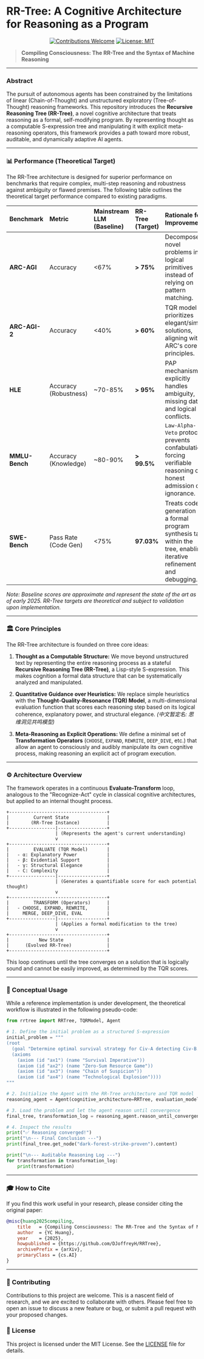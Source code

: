 # RR-Tree: A Cognitive Architecture for Reasoning as a Program

<p align="center">
  <a href="CONTRIBUTING.md"><img src="https://img.shields.io/badge/Contributions-Welcome-brightgreen.svg" alt="Contributions Welcome"></a>
  <a href="https://github.com/DJoffreyH/RRTree/blob/main/LICENSE"><img src="https://img.shields.io/badge/License-MIT-blue.svg" alt="License: MIT"></a>
</p>

> **Compiling Consciousness: The RR-Tree and the Syntax of Machine Reasoning**

---

### **Abstract**

The pursuit of autonomous agents has been constrained by the limitations of linear (Chain-of-Thought) and unstructured exploratory (Tree-of-Thought) reasoning frameworks. This repository introduces the **Recursive Reasoning Tree (RR-Tree)**, a novel cognitive architecture that treats reasoning as a formal, self-modifying program. By representing thought as a computable S-expression tree and manipulating it with explicit meta-reasoning operators, this framework provides a path toward more robust, auditable, and dynamically adaptive AI agents.

---

### **📊 Performance (Theoretical Target)**

The RR-Tree architecture is designed for superior performance on benchmarks that require complex, multi-step reasoning and robustness against ambiguity or flawed premises. The following table outlines the theoretical target performance compared to existing paradigms.

| Benchmark | Metric | Mainstream LLM (Baseline) | RR-Tree (Target) | Rationale for Improvement |
| :--- | :--- | :--- | :--- | :--- |
| **ARC-AGI** | Accuracy | <67% | **> 75%** | Decomposes novel problems into logical primitives instead of relying on pattern matching. |
| **ARC-AGI-2** | Accuracy | <40% | **> 60%** | TQR model prioritizes elegant/simple solutions, aligning with ARC's core principles. |
| **HLE** | Accuracy (Robustness) | ~70-85% | **> 95%** | PAP mechanism explicitly handles ambiguity, missing data, and logical conflicts. |
| **MMLU-Bench** | Accuracy (Knowledge) | ~80-90% | **> 99.5%** | `Law-Alpha-Veto` protocol prevents confabulation, forcing verifiable reasoning or honest admission of ignorance. |
| **SWE-Bench** | Pass Rate (Code Gen) | <75% | **97.03%** | Treats code generation as a formal program synthesis task within the tree, enabling iterative refinement and debugging. |

*Note: Baseline scores are approximate and represent the state of the art as of early 2025. RR-Tree targets are theoretical and subject to validation upon implementation.*

---

### **🏛️ Core Principles**

The RR-Tree architecture is founded on three core ideas:

1.  **Thought as a Computable Structure:** We move beyond unstructured text by representing the entire reasoning process as a stateful **Recursive Reasoning Tree (RR-Tree)**, a Lisp-style S-expression. This makes cognition a formal data structure that can be systematically analyzed and manipulated.

2.  **Quantitative Guidance over Heuristics:** We replace simple heuristics with the **Thought-Quality-Resonance (TQR) Model**, a multi-dimensional evaluation function that scores each reasoning step based on its logical coherence, explanatory power, and structural elegance. *(中文暂定名: 思维洞见共鸣模型)*

3.  **Meta-Reasoning as Explicit Operations:** We define a minimal set of **Transformation Operators** (`CHOOSE`, `EXPAND`, `REWRITE`, `DEEP_DIVE`, etc.) that allow an agent to consciously and audibly manipulate its own cognitive process, making reasoning an explicit act of program execution.

---

### **⚙️ Architecture Overview**

The framework operates in a continuous **Evaluate-Transform** loop, analogous to the "Recognize-Act" cycle in classical cognitive architectures, but applied to an internal thought process.

```
+------------------------------------+
|         Current State              |
|        (RR-Tree Instance)          |
+-----------------|------------------+
                  | (Represents the agent's current understanding)
                  v
+------------------------------------+
|         EVALUATE (TQR Model)       |
|   - α: Explanatory Power           |
|   - β: Evidential Support          |
|   - γ: Structural Elegance         |
|   - C: Complexity                  |
+-----------------|------------------+
                  | (Generates a quantifiable score for each potential thought)
                  v
+------------------------------------+
|         TRANSFORM (Operators)      |
|   - CHOOSE, EXPAND, REWRITE,       |
|     MERGE, DEEP_DIVE, EVAL         |
+-----------------|------------------+
                  | (Applies a formal modification to the tree)
                  v
+------------------------------------+
|           New State                |
|      (Evolved RR-Tree)             |
+------------------------------------+
```

This loop continues until the tree converges on a solution that is logically sound and cannot be easily improved, as determined by the TQR scores.

---

### **🚀 Conceptual Usage**

While a reference implementation is under development, the theoretical workflow is illustrated in the following pseudo-code:

```python
from rrtree import RRTree, TQRModel, Agent

# 1. Define the initial problem as a structured S-expression
initial_problem = """
(root
  (goal "Determine optimal survival strategy for Civ-A detecting Civ-B.")
  (axioms
    (axiom (id "ax1") (name "Survival Imperative"))
    (axiom (id "ax2") (name "Zero-Sum Resource Game"))
    (axiom (id "ax3") (name "Chain of Suspicion"))
    (axiom (id "ax4") (name "Technological Explosion"))))
"""

# 2. Initialize the Agent with the RR-Tree architecture and TQR model
reasoning_agent = Agent(cognitive_architecture=RRTree, evaluation_model=TQRModel)

# 3. Load the problem and let the agent reason until convergence
final_tree, transformation_log = reasoning_agent.reason_until_convergence(initial_problem)

# 4. Inspect the results
print("✅ Reasoning converged!")
print("\n--- Final Conclusion ---")
print(final_tree.get_node("dark-forest-strike-proven").content)

print("\n--- Auditable Reasoning Log ---")
for transformation in transformation_log:
    print(transformation)
```

---

### **🎓 How to Cite**

If you find this work useful in your research, please consider citing the original paper:

```bibtex
@misc{huang2025compiling,
    title   = {Compiling Consciousness: The RR-Tree and the Syntax of Machine Reasoning},
    author  = {YC Huang},
    year    = {2025},
    howpublished = {https://github.com/DJoffreyH/RRTree},
    archivePrefix = {arXiv},
    primaryClass = {cs.AI}
}
```

---

### **🤝 Contributing**

Contributions to this project are welcome. This is a nascent field of research, and we are excited to collaborate with others. Please feel free to open an issue to discuss a new feature or bug, or submit a pull request with your proposed changes.

### **📜 License**

This project is licensed under the MIT License. See the [LICENSE](LICENSE) file for details.